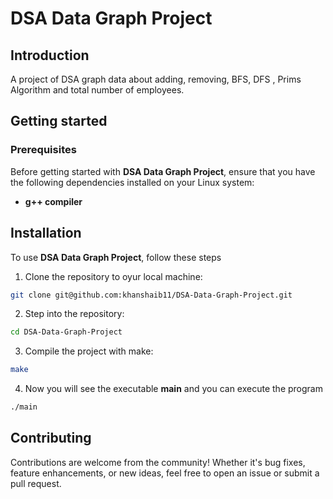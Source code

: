 # DSA Data Graph Project

## Introduction
A project of DSA graph data about adding, removing, BFS, DFS , Prims Algorithm and total number of employees.

## Getting started
### Prerequisites
Before getting started with **DSA Data Graph Project**, ensure that you have the following dependencies installed on your Linux system:
- **g++ compiler**

## Installation
To use **DSA Data Graph Project**, follow these steps
1. Clone the repository to oyur local machine:
```Bash
git clone git@github.com:khanshaib11/DSA-Data-Graph-Project.git
```
2. Step into the repository:
```Bash
cd DSA-Data-Graph-Project
```
3. Compile the project with make:
```Bash
make
```
4. Now you will see the executable **main** and you can execute the program
```Bash
./main
```
## Contributing
Contributions are welcome from the community! Whether it's bug fixes, feature enhancements, or new ideas, feel free to open an issue or submit a pull request.
